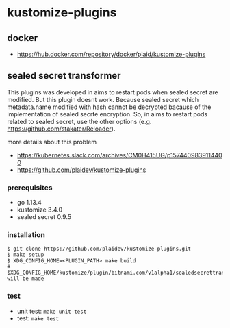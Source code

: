 # kustomize-plugins

## docker

- https://hub.docker.com/repository/docker/plaid/kustomize-plugins

## sealed secret transformer
This plugins was developed in aims to restart pods when sealed secret are modified. But this plugin doesnt work. Because sealed secret which metadata.name modified with hash cannot be decrypted bacause of the implementation of sealed secrte encryption. So, in aims to restart pods related to sealed secret, use the other options (e.g. https://github.com/stakater/Reloader). 

more details about this problem
- https://kubernetes.slack.com/archives/CM0H415UG/p1574409839114400
- https://github.com/plaidev/kustomize-plugins

### prerequisites

- go 1.13.4
- kustomize 3.4.0
- sealed secret 0.9.5

### installation

```
$ git clone https://github.com/plaidev/kustomize-plugins.git
$ make setup
$ XDG_CONFIG_HOME=<PLUGIN_PATH> make build
# $XDG_CONFIG_HOME/kustomize/plugin/bitnami.com/v1alpha1/sealedsecrettransformer/SealedSecretTransformer.so will be made
```

### test

- unit test: `make unit-test`
- test: `make test`
